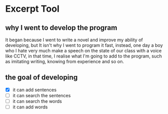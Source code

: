 # Excerpt Tool
## why I went to develop the program
It began because I went to write a novel and improve my ability of developing, but It isn't why I went to program it fast, instead, one day a boy who I hate very much make a speech on the state of our class with a voice like CCTV, in that time, I realise what I'm going to add to the program, such as imitating writing, knowing from experience and so on.  
## the goal of developing
- [x] it can add sentences
- [ ] it can search the sentences
- [ ] it can search the words
- [ ] it can add words